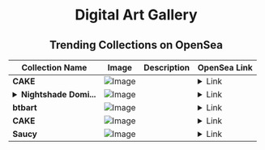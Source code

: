 <div align="center">

# Digital Art Gallery

## Trending Collections on OpenSea

| Collection Name                       | Image                                                                                     | Description                       | OpenSea Link                                                                                          |
|---------------------------------------|-------------------------------------------------------------------------------------------|-----------------------------------|--------------------------------------------------------------------------------------------------------|
| **CAKE** | ![Image](https://i.seadn.io/s/raw/files/751d451b29b8078e953cb7ad22d98003.jpg?w=500&auto=format?w=200&auto=format) |  | <details><summary>Link</summary>[CAKE](https://opensea.io/collection/cake-10502)</details> |
| **<details><summary>Nightshade Domi...</summary>Nightshade Dominion</details>** | ![Image](https://i.seadn.io/s/raw/files/40b073ffe211ddc14243142b75527f43.jpg?w=500&auto=format?w=200&auto=format) |  | <details><summary>Link</summary>[Nightshade Dominion](https://opensea.io/collection/nightshade-dominion-10)</details> |
| **btbart** | ![Image](https://i.seadn.io/s/raw/files/d1e3325c4eb4805db4d247a6d5dfc3bd.jpg?w=500&auto=format?w=200&auto=format) |  | <details><summary>Link</summary>[btbart](https://opensea.io/collection/btbart)</details> |
| **CAKE** | ![Image](https://i.seadn.io/s/raw/files/b173f06ce9d59f0bdb98f7898fdb5660.jpg?w=500&auto=format?w=200&auto=format) |  | <details><summary>Link</summary>[CAKE](https://opensea.io/collection/cake-10501)</details> |
| **Saucy** | ![Image](https://i.seadn.io/s/raw/files/59784e7f95b76ab37bbc96c16c7d3568.jpg?w=500&auto=format?w=200&auto=format) |  | <details><summary>Link</summary>[Saucy](https://opensea.io/collection/saucy-1727)</details> |

</div>